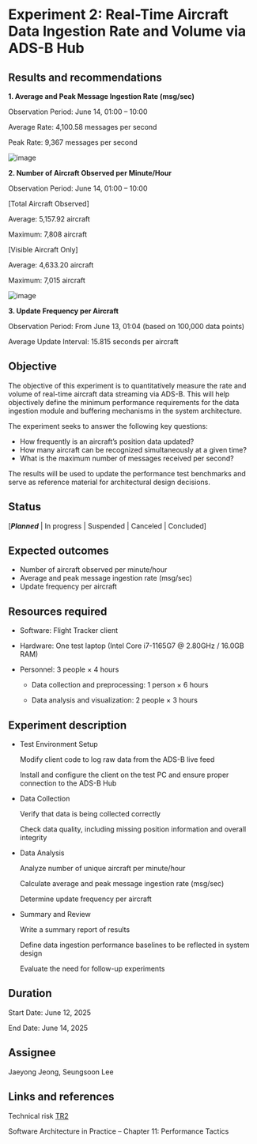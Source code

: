 # Experiment 2: Real-Time Aircraft Data Ingestion Rate and Volume via ADS-B Hub 


## Results and recommendations 
**1. Average and Peak Message Ingestion Rate (msg/sec)**

Observation Period: June 14, 01:00 – 10:00

Average Rate: 4,100.58 messages per second

Peak Rate: 9,367 messages per second

![image](https://github.com/user-attachments/assets/d80f5a90-71a4-4ba3-8c8d-73a85ca57504)

**2. Number of Aircraft Observed per Minute/Hour**

Observation Period: June 14, 01:00 – 10:00

[Total Aircraft Observed]

Average: 5,157.92 aircraft

Maximum: 7,808 aircraft

[Visible Aircraft Only]

Average: 4,633.20 aircraft

Maximum: 7,015 aircraft

![image](https://github.com/user-attachments/assets/d548447e-fe80-4adc-8d58-edf3f19ac02f)

**3. Update Frequency per Aircraft**
   
Observation Period: From June 13, 01:04 (based on 100,000 data points)

Average Update Interval: 15.815 seconds per aircraft

## Objective 
The objective of this experiment is to quantitatively measure the rate and volume of real-time aircraft data streaming via ADS-B.
This will help objectively define the minimum performance requirements for the data ingestion module and buffering mechanisms in the system architecture.

The experiment seeks to answer the following key questions:

- How frequently is an aircraft’s position data updated?
- How many aircraft can be recognized simultaneously at a given time?
- What is the maximum number of messages received per second?

 The results will be used to update the performance test benchmarks and serve as reference material for architectural design decisions.

## Status
[***Planned*** | In progress | Suspended | Canceled | Concluded]

## Expected outcomes
 - Number of aircraft observed per minute/hour
 - Average and peak message ingestion rate (msg/sec)
 - Update frequency per aircraft

## Resources required
 - Software: Flight Tracker client

 - Hardware: One test laptop (Intel Core i7-1165G7 @ 2.80GHz / 16.0GB RAM)

 - Personnel: 3 people × 4 hours
   
   - Data collection and preprocessing: 1 person × 6 hours
   
   - Data analysis and visualization: 2 people × 3 hours

## Experiment description
- Test Environment Setup

  Modify client code to log raw data from the ADS-B live feed
  
  Install and configure the client on the test PC and ensure proper connection to the ADS-B Hub
  
- Data Collection

  Verify that data is being collected correctly

  Check data quality, including missing position information and overall integrity

- Data Analysis

  Analyze number of unique aircraft per minute/hour

  Calculate average and peak message ingestion rate (msg/sec)

  Determine update frequency per aircraft

- Summary and Review

  Write a summary report of results
  
  Define data ingestion performance baselines to be reflected in system design
  
  Evaluate the need for follow-up experiments

## Duration
Start Date: June 12, 2025

End Date: June 14, 2025

## Assignee

Jaeyong Jeong, Seungsoon Lee

## Links and references
Technical risk [TR2](../architectural-drivers.md#technical-risk-assessment)

Software Architecture in Practice – Chapter 11: Performance Tactics
